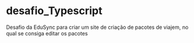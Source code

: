 # desafio_Typescript
Desafio da EduSync para criar um site de criação de pacotes de viajem, no qual se consiga editar os pacotes
